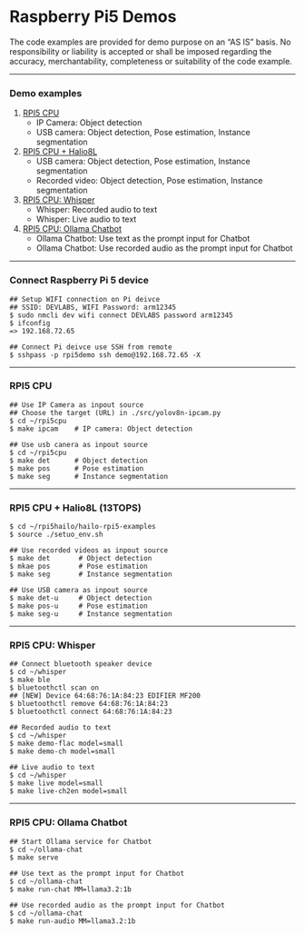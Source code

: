 # Raspberry Pi5 Demos

The code examples are provided for demo purpose on an “AS IS” basis. No responsibility or liability is accepted or shall be imposed regarding the accuracy, merchantability, completeness or suitability of the code example. 

---
### Demo examples
1. [RPI5 CPU](https://github.com/heslabs/rpi5ai/edit/main/demos.md#rpi5-cpu)
    * IP Camera: Object detection
    * USB camera: Object detection, Pose estimation, Instance segmentation
3. [RPI5 CPU + Halio8L](https://github.com/heslabs/rpi5ai/edit/main/demos.md#rpi5-cpu--halio8l-13tops)
    * USB camera: Object detection, Pose estimation, Instance segmentation
    * Recorded video: Object detection, Pose estimation, Instance segmentation
5. [RPI5 CPU: Whisper](https://github.com/heslabs/rpi5ai/edit/main/demos.md#rpi5-cpu-whisper)
    * Whisper: Recorded audio to text
    * Whisper: Live audio to text
7. [RPI5 CPU: Ollama Chatbot](https://github.com/heslabs/rpi5ai/edit/main/demos.md#rpi5-cpu-ollama-chatbot)
    * Ollama Chatbot: Use text as the prompt input for Chatbot
    * Ollama Chatbot: Use recorded audio as the prompt input for Chatbot

---
### Connect Raspberry Pi 5 device

```
## Setup WIFI connection on Pi deivce
## SSID: DEVLABS, WIFI Password: arm12345
$ sudo nmcli dev wifi connect DEVLABS password arm12345
$ ifconfig
=> 192.168.72.65 
```

```
## Connect Pi deivce use SSH from remote
$ sshpass -p rpi5demo ssh demo@192.168.72.65 -X
```

---
### RPI5 CPU

```
## Use IP Camera as inpout source
## Choose the target (URL) in ./src/yolov8n-ipcam.py
$ cd ~/rpi5cpu
$ make ipcam    # IP camera: Object detection
```

```
## Use usb canera as inpout source
$ cd ~/rpi5cpu
$ make det      # Object detection
$ make pos      # Pose estimation
$ make seg      # Instance segmentation
```

---
### RPI5 CPU + Halio8L (13TOPS)

```
$ cd ~/rpi5hailo/hailo-rpi5-examples
$ source ./setuo_env.sh

## Use recorded videos as inpout source
$ make det       # Object detection
$ mkae pos       # Pose estimation
$ make seg       # Instance segmentation

## Use USB camera as inpout source
$ make det-u     # Object detection
$ make pos-u     # Pose estimation
$ make seg-u     # Instance segmentation
```

---
### RPI5 CPU: Whisper

```
## Connect bluetooth speaker device
$ cd ~/whisper
$ make ble
$ bluetoothctl scan on
## [NEW] Device 64:68:76:1A:84:23 EDIFIER MF200
$ bluetoothctl remove 64:68:76:1A:84:23
$ bluetoothctl connect 64:68:76:1A:84:23
```

```
## Recorded audio to text
$ cd ~/whisper
$ make demo-flac model=small
$ make demo-ch model=small
```

```
## Live audio to text
$ cd ~/whisper
$ make live model=small
$ make live-ch2en model=small
```

---
### RPI5 CPU: Ollama Chatbot

```
## Start Ollama service for Chatbot
$ cd ~/ollama-chat
$ make serve
```

```
## Use text as the prompt input for Chatbot
$ cd ~/ollama-chat
$ make run-chat MM=llama3.2:1b
```

```
## Use recorded audio as the prompt input for Chatbot
$ cd ~/ollama-chat
$ make run-audio MM=llama3.2:1b
```

